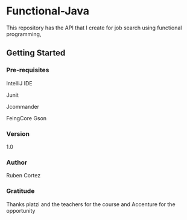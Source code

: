 # Functional-Java
This repository has the API that I create for job search using  functional programming,
## Getting Started

### Pre-requisites
IntelliJ IDE

Junit

Jcommander

FeingCore Gson

### Version
1.0

### Author
Ruben Cortez

### Gratitude

Thanks platzi and the teachers for the course and Accenture for the opportunity

